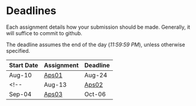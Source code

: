 # Deadlines

Each assignment details how your submission should be made. Generally, it will suffice to commit to github.

The deadline assumes the end of the day (*11:59:59 PM*), unless otherwise specified.

| Start Date | Assignment                                 | Deadline |
|------------|--------------------------------------------|----------|
| Aug-10     | [Aps01](classes/01-intro/aps01_part_1.md)  | Aug-24   |
<!-- | Aug-13     | [Aps02](classes/03-batch/aps02_sql.md)  | Aug-27   |
| Sep-04     | [Aps03](classes/07-lambda/sa_lambda_function.md)  | Oct-06   | -->
